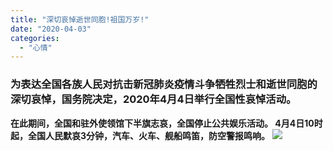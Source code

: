 ```yaml
---
title: "深切哀悼逝世同胞!祖国万岁!"
date: "2020-04-03"
categories: 
  - "心情"
---
```


### **为表达全国各族人民对抗击新冠肺炎疫情斗争牺牲烈士和逝世同胞的深切哀悼，国务院决定，2020年4月4日举行全国性哀悼活动。**

**在此期间，全国和驻外使领馆下半旗志哀，全国停止公共娱乐活动。 4月4日10时起，全国人民默哀3分钟，汽车、火车、舰船鸣笛，防空警报鸣响。** ![](images/timg?image&quality=80&size=b9999_10000&sec=1585931496867&di=7731f1d77b096041416a74b19123f963&imgtype=0&src=http%3A%2F%2Fpic.51yuansu.com%2Fpic3%2Fcover%2F03%2F37%2F33%2F5b90b1841ed43_610.jpg)

